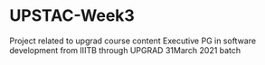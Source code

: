 # UPSTAC-Week3
Project related to upgrad course content
Executive PG in software development from IIITB through UPGRAD
31March 2021 batch
